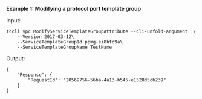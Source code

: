 **Example 1: Modifying a protocol port template group**



Input: 

```
tccli vpc ModifyServiceTemplateGroupAttribute --cli-unfold-argument  \
    --Version 2017-03-12\
    --ServiceTemplateGroupId ppmg-ei8hfd9a\
    --ServiceTemplateGroupName TestName
```

Output: 
```
{
    "Response": {
        "RequestId": "20569756-56ba-4a13-b545-e1528d5cb239"
    }
}
```

